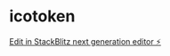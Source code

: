 # icotoken

[Edit in StackBlitz next generation editor ⚡️](https://stackblitz.com/~/github.com/victhor123456/icotoken)